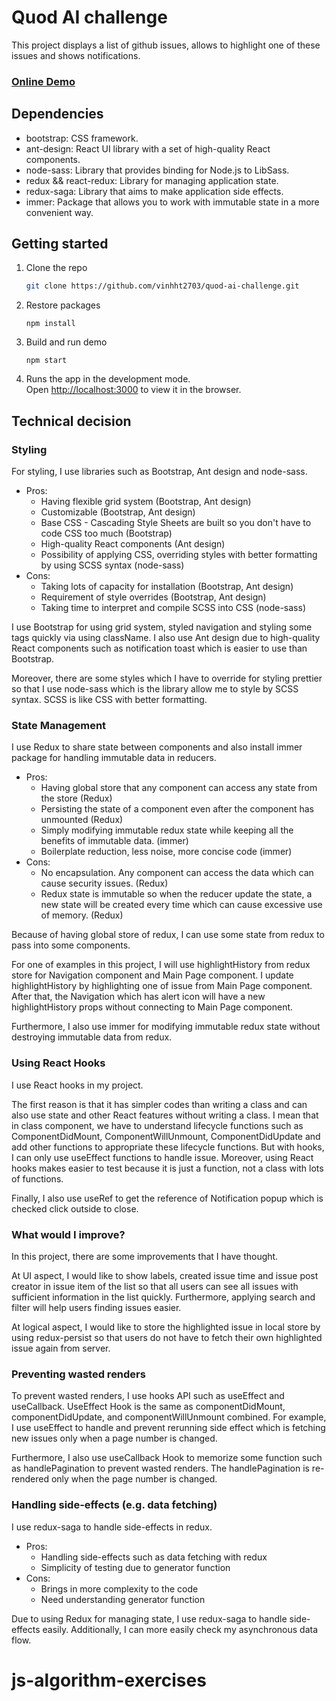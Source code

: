# Quod AI challenge

This project displays a list of github issues, allows to highlight one of these issues and shows notifications.

<h3>
    <a href="https://huynhtanvinh-quod-ai.netlify.app/">Online Demo</a>
</h3>

## Dependencies
- bootstrap: CSS framework.
- ant-design: React UI library with a set of high-quality React components.
- node-sass: Library that provides binding for Node.js to LibSass.
- redux && react-redux: Library for managing application state.
- redux-saga: Library that aims to make application side effects.
- immer: Package that allows you to work with immutable state in a more convenient way.

## Getting started

1. Clone the repo
   ```sh
   git clone https://github.com/vinhht2703/quod-ai-challenge.git
   ```
2. Restore packages
   ```
   npm install
   ```
3. Build and run demo
   ```
   npm start
   ```
4. Runs the app in the development mode.\
   Open [http://localhost:3000](http://localhost:3000) to view it in the browser.

## Technical decision

### Styling

For styling, I use libraries such as Bootstrap, Ant design and node-sass.
- Pros:
    * Having flexible grid system (Bootstrap, Ant design)
    * Customizable (Bootstrap, Ant design)
    * Base CSS - Cascading Style Sheets are built so you don't have to code CSS too much (Bootstrap)
    * High-quality React components (Ant design)
    * Possibility of applying CSS, overriding styles with better formatting by using SCSS syntax (node-sass) 
- Cons:
    * Taking lots of capacity for installation (Bootstrap, Ant design)
    * Requirement of style overrides (Bootstrap, Ant design)
    * Taking time to interpret and compile SCSS into CSS (node-sass)

I use Bootstrap for using grid system, styled navigation and styling some tags quickly via using className. I also use Ant design due to high-quality React components such as notification toast which is easier to use than Bootstrap. 

Moreover, there are some styles which I have to override for styling prettier so that I use node-sass which is the library allow me to style by SCSS syntax. SCSS is like CSS with better formatting.

### State Management

I use Redux to share state between components and also install immer package for handling immutable data in reducers.
- Pros:
    * Having global store that any component can access any state from the store (Redux)
    * Persisting the state of a component even after the component has unmounted (Redux)
    * Simply modifying immutable redux state while keeping all the benefits of immutable data. (immer)
    * Boilerplate reduction, less noise, more concise code (immer)
- Cons:
    * No encapsulation. Any component can access the data which can cause security issues. (Redux)
    * Redux state is immutable so when the reducer update the state, a new state will be created every time which can cause excessive use of memory. (Redux)

Because of having global store of redux, I can use some state from redux to pass into some components.

For one of examples in this project, I will use highlightHistory from redux store for Navigation component and Main Page component. I update highlightHistory by highlighting one of issue from Main Page component. After that, the Navigation which has alert icon will have a new highlightHistory props without connecting to Main Page component.

Furthermore, I also use immer for modifying immutable redux state without destroying immutable data from redux.
  

### Using React Hooks

I use React hooks in my project.

The first reason is that it has simpler codes than writing a class and can also use state and other React features without writing a class. I mean that in class component, we have to understand lifecycle functions such as ComponentDidMount, ComponentWillUnmount, ComponentDidUpdate and add other functions to appropriate these lifecycle functions. But with hooks, I can only use useEffect functions to handle issue. Moreover, using React hooks makes easier to test because it is just a function, not a class with lots of functions.

Finally, I also use useRef to get the reference of Notification popup which is checked click outside to close.
   

### What would I improve?

In this project, there are some improvements that I have thought.

At UI aspect, I would like to show labels, created issue time and issue post creator in issue item of the list so that all users can see all issues with sufficient information in the list quickly. Furthermore, applying search and filter will help users finding issues easier.

At logical aspect, I would like to store the highlighted issue in local store by using redux-persist so that users do not have to fetch their own highlighted issue again from server.

### Preventing wasted renders

To prevent wasted renders, I use hooks API such as useEffect and useCallback. UseEffect Hook is the same as componentDidMount, componentDidUpdate, and componentWillUnmount combined. For example, I use useEffect to handle and prevent rerunning side effect which is fetching new issues only when a page number is changed.

Furthermore, I also use useCallback Hook to memorize some function such as handlePagination to prevent wasted renders. The handlePagination is re-rendered only when the page number is changed.
 

### Handling side-effects (e.g. data fetching)

I use redux-saga to handle side-effects in redux.
- Pros:
    * Handling side-effects such as data fetching with redux
    * Simplicity of testing due to generator function
- Cons:
    * Brings in more complexity to the code
    * Need understanding generator function

Due to using Redux for managing state, I use redux-saga to handle side-effects easily. Additionally, I can more easily check my asynchronous data flow.

    
# js-algorithm-exercises
